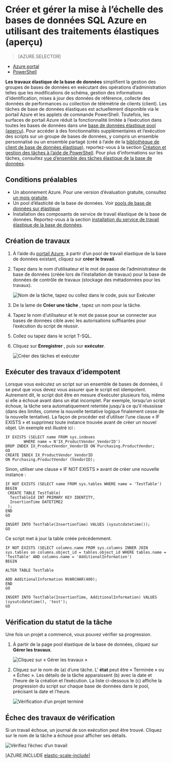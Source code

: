 <properties
    pageTitle="Créer et gérer la mise à l’échelle des bases de données SQL Azure en utilisant des traitements élastiques | Microsoft Azure"
    description="Passez en revue la création et la gestion d’un travail de l’élasticité de la base de données."
    services="sql-database"
    documentationCenter=""
    manager="jhubbard"
    authors="ddove"
    editor=""/>

<tags
    ms.service="sql-database"
    ms.workload="sql-database"
    ms.tgt_pltfrm="na"
    ms.devlang="na"
    ms.topic="article"
    ms.date="07/27/2016"
    ms.author="ddove"/>

# <a name="create-and-manage-scaled-out-azure-sql-databases-using-elastic-jobs-preview"></a>Créer et gérer la mise à l’échelle des bases de données SQL Azure en utilisant des traitements élastiques (aperçu)

> [AZURE.SELECTOR]
- [Azure portal](sql-database-elastic-jobs-create-and-manage.md)
- [PowerShell](sql-database-elastic-jobs-powershell.md)


**Les travaux élastique de la base de données** simplifient la gestion des groupes de bases de données en exécutant des opérations d’administration telles que les modifications de schéma, gestion des informations d’identification, mises à jour des données de référence, collecte des données de performances ou collection de télémétrie de clients (client). Les tâches de base de données élastiques est actuellement disponible via le portail Azure et les applets de commande PowerShell. Toutefois, les surfaces de portail Azure réduit la fonctionnalité limitée à l’exécution dans toutes les bases de données dans une [base de données élastique pool (aperçu)](sql-database-elastic-pool.md). Pour accéder à des fonctionnalités supplémentaires et l’exécution des scripts sur un groupe de bases de données, y compris un ensemble personnalisé ou un ensemble partagé (créé à l’aide de la [bibliothèque de client de base de données élastique](sql-database-elastic-scale-introduction.md)), reportez-vous à la section [Création et gestion des tâches à l’aide de PowerShell](sql-database-elastic-jobs-powershell.md). Pour plus d’informations sur les tâches, consultez [vue d’ensemble des tâches élastique de la base de données](sql-database-elastic-jobs-overview.md). 

## <a name="prerequisites"></a>Conditions préalables

* Un abonnement Azure. Pour une version d’évaluation gratuite, consultez [un mois gratuite](https://azure.microsoft.com/pricing/free-trial/).
* Un pool d’élasticité de la base de données. Voir [pools de base de données sur élastique](sql-database-elastic-pool.md)
* Installation des composants de service de travail élastique de la base de données. Reportez-vous à la section [installation du service de travail élastique de la base de données](sql-database-elastic-jobs-service-installation.md).

## <a name="creating-jobs"></a>Création de travaux

1. À l’aide du [portail Azure](https://portal.azure.com), à partir d’un pool de travail élastique de la base de données existant, cliquez sur **créer le travail**.
2. Tapez dans le nom d’utilisateur et le mot de passe de l’administrateur de base de données (créée lors de l’installation de travaux) pour la base de données de contrôle de travaux (stockage des métadonnées pour les travaux).

    ![Nom de la tâche, tapez ou collez dans le code, puis sur Exécuter][1]
2. De la lame de **Créer une tâche** , tapez un nom pour la tâche.
3. Tapez le nom d’utilisateur et le mot de passe pour se connecter aux bases de données cible avec les autorisations suffisantes pour l’exécution du script de réussir.
4. Collez ou tapez dans le script T-SQL.
5. Cliquez sur **Enregistrer** , puis sur **exécuter**.

    ![Créer des tâches et exécuter][5]

## <a name="run-idempotent-jobs"></a>Exécuter des travaux d’idempotent

Lorsque vous exécutez un script sur un ensemble de bases de données, il se peut que vous devez vous assurer que le script est idempotent. Autrement dit, le script doit être en mesure d’exécuter plusieurs fois, même si elle a échoué avant dans un état incomplet. Par exemple, lorsqu’un script échoue, la tâche sera automatiquement retentée jusqu'à ce qu’il réussisse (dans des limites, comme la nouvelle tentative logique finalement cesse de la nouvelle tentative). La façon de procéder est d’utiliser l’une clause « IF EXISTS » et supprimez toute instance trouvée avant de créer un nouvel objet. Un exemple est illustré ici :

    IF EXISTS (SELECT name FROM sys.indexes
            WHERE name = N'IX_ProductVendor_VendorID')
    DROP INDEX IX_ProductVendor_VendorID ON Purchasing.ProductVendor;
    GO
    CREATE INDEX IX_ProductVendor_VendorID
    ON Purchasing.ProductVendor (VendorID);

Sinon, utiliser une clause « IF NOT EXISTS » avant de créer une nouvelle instance :

    IF NOT EXISTS (SELECT name FROM sys.tables WHERE name = 'TestTable')
    BEGIN
     CREATE TABLE TestTable(
      TestTableId INT PRIMARY KEY IDENTITY,
      InsertionTime DATETIME2
     );
    END
    GO

    INSERT INTO TestTable(InsertionTime) VALUES (sysutcdatetime());
    GO

Ce script met à jour la table créée précédemment.

    IF NOT EXISTS (SELECT columns.name FROM sys.columns INNER JOIN sys.tables on columns.object_id = tables.object_id WHERE tables.name = 'TestTable' AND columns.name = 'AdditionalInformation')
    BEGIN

    ALTER TABLE TestTable

    ADD AdditionalInformation NVARCHAR(400);
    END
    GO

    INSERT INTO TestTable(InsertionTime, AdditionalInformation) VALUES (sysutcdatetime(), 'test');
    GO


## <a name="checking-job-status"></a>Vérification du statut de la tâche

Une fois un projet a commencé, vous pouvez vérifier sa progression.

1. À partir de la page pool élastique de la base de données, cliquez sur **Gérer les travaux**.

    ![Cliquez sur « Gérer les travaux »][2]

2. Cliquez sur le nom de (a) d’une tâche. L' **état** peut être « Terminée » ou « Échec ». Les détails de la tâche apparaissent (b) avec la date et l’heure de la création et l’exécution. La liste ci-dessous le (c) affiche la progression du script sur chaque base de données dans le pool, précisant la date et l’heure.

    ![Vérification d’un projet terminé][3]


## <a name="checking-failed-jobs"></a>Échec des travaux de vérification

Si un travail échoue, un journal de son exécution peut être trouvé. Cliquez sur le nom de la tâche a échoué pour afficher ses détails.

![Vérifiez l’échec d’un travail][4]


[AZURE.INCLUDE [elastic-scale-include](../../includes/elastic-scale-include.md)]

<!--Image references-->
[1]: ./media/sql-database-elastic-jobs-create-and-manage/screen-1.png
[2]: ./media/sql-database-elastic-jobs-create-and-manage/click-manage-jobs.png
[3]: ./media/sql-database-elastic-jobs-create-and-manage/running-jobs.png
[4]: ./media/sql-database-elastic-jobs-create-and-manage/failed.png
[5]: ./media/sql-database-elastic-jobs-create-and-manage/screen-2.png

 
